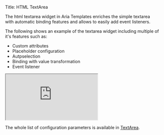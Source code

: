 Title: HTML TextArea


The html textarea widget in Aria Templates enriches the simple textarea with automatic binding features and allows to easily add event listeners.

The following shows an example of the textarea widget including multiple of it's features such as:

* Custom attributes
* Placeholder configuration
* Autpselection
* Binding with value transformation
* Event listener

<script src='http://snippets.ariatemplates.com/snippets/github.com/ariatemplates/documentation-code/snippets/html-widgets/textarea/Snippet.tpl?tag=wgtTextarea&lang=at&outdent=true' defer></script>

<iframe class='samples' src='http://snippets.ariatemplates.com/snippets/github.com/ariatemplates/documentation-code/samples/widgets/widgetlibs/html/textarea/' ></iframe>

The whole list of configuration parameters is available in [TextArea](http://ariatemplates.com/api/#aria.html.beans.TextAreaCfg).
